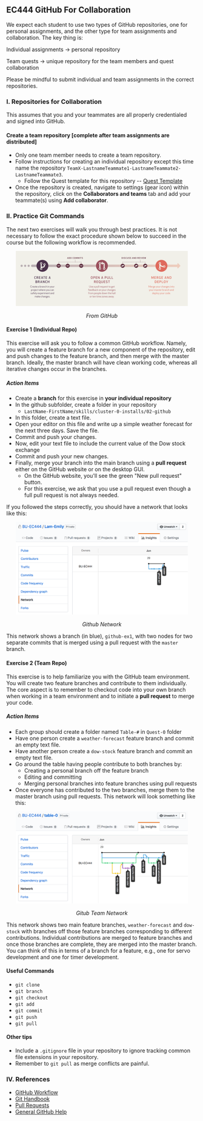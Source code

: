 ## EC444 GitHub For Collaboration

We expect each student to use two types of GitHub repositories, one
for personal assignments, and the other type for team
assignments and collaboration. The key thing is:

Individual assignments -> personal repository

Team quests -> unique repository for the team members and quest collaboration

Please be mindful to submit individual and team assignments in the correct repositories.

### I. Repositories for Collaboration
This assumes that you and your teammates are all properly credentialed and signed into GitHub.

#### Create a team repository [complete after team assignments are distributed]

* Only one team member needs to create a team repository.
* Follow instructions for creating an individual repository except this time name the repository `TeamX-LastnameTeammate1-LastnameTeammate2-LastnameTeammate3`.
  - Follow the Quest template for this repository -- [Quest Template](https://github.com/BU-EC444/02-TeamX-LastName1-LastName2-LastName3)
* Once the repository is created, navigate to settings (gear icon) within the repository, click on the **Collaborators and teams** tab and add your teammate(s) using **Add collaborator**.

### II. Practice Git Commands

The next two exercises will walk you through best practices. It is not
necessary to follow the exact procedure shown below to succeed in the
course but the following workflow is recommended.

<p align="center">
<img src="/docs/images/github-workflow.png" width="90%">
</p>
<p align="center">
<i>From GitHub </i>

#### Exercise 1 (Individual Repo)

This exercise will ask you to follow a common GitHub workflow. Namely,
you will create a feature branch for a new component of the
repository, edit and push changes to the feature branch, and then
merge with the master branch. Ideally, the master branch will have
clean working code, whereas all iterative changes occur in the
branches.

##### Action Items

* Create a **branch** for this exercise in **your individual repository**
* In the github subfolder, create a folder in your repository
  - `LastName-FirstName/skills/cluster-0-installs/02-github`
* In this folder, create a text file.
* Open your editor on this file and write up a simple weather forecast for the next three days. Save the file.
* Commit and push your changes.
* Now, edit your text file to include the current value of the Dow stock exchange
* Commit and push your new changes.
* Finally, merge your branch into the main branch using a **pull request** either on the GitHub website or on the desktop GUI.
  * On the GitHub website, you'll see the green "New pull request" button.
  * For this exercise, we ask that you use a pull request even though a full pull request is not always needed.


If you followed the steps correctly, you should have a network that looks like this:

<p align="center">
<img src="/docs/images/github-network.png" width="90%">
</p>
<p align="center">
<i>Github Network</i>
</p>

This network shows a branch (in blue), `github-ex1`, with two nodes
for two separate commits that is merged using a pull request with the
`master` branch.

#### Exercise 2 (Team Repo)
This exercise is to help familiarize you with the GitHub team
environment. You will create two feature branches and contribute to
them individually. The core aspect is to remember to checkout code
into your own branch when working in a team environment and to
initiate a **pull request** to merge your code.

##### Action Items

* Each group should create a folder named `Table-#` in `Quest-0` folder
* Have one person create a `weather-forecast` feature branch and commit an empty text file.
* Have another person create a `dow-stock` feature branch and commit an empty text file.
* Go around the table having people contribute to both branches by:
  * Creating a personal branch off the feature branch
  * Editing and committing
  * Merging personal branches into feature branches using pull requests
* Once everyone has contributed to the two branches, merge them to the master branch using pull requests. This network will look something like this:

<p align="center">
<img src="/docs/images/team-network.png" width="90%">
</p>
<p align="center">
<i>Gitub Team Network</i>
</p>

This network shows two main feature branches, `weather-forecast` and
`dow-stock` with branches off those feature branches
corresponding to different contributions. Individual contributions are
merged to feature branches and once those branches are complete, they
are merged into the master branch. You can think of this in terms of a branch for a feature, e.g., one for servo development and one for timer development.

#### Useful Commands
* `git clone`
* `git branch`
* `git checkout`
* `git add`
* `git commit`
* `git push`
* `git pull`

#### Other tips
* Include a `.gitignore` file in your repository to ignore tracking common file extensions in your repository.
* Remember to `git pull` as merge conflicts are painful.

### IV. References
* [GitHub Workflow](https://guides.github.com/introduction/flow/)
* [Git Handbook](https://guides.github.com/introduction/git-handbook/#basic-git)
* [Pull Requests](https://help.github.com/articles/about-pull-requests/)
* [General GitHub Help](https://help.github.com)
